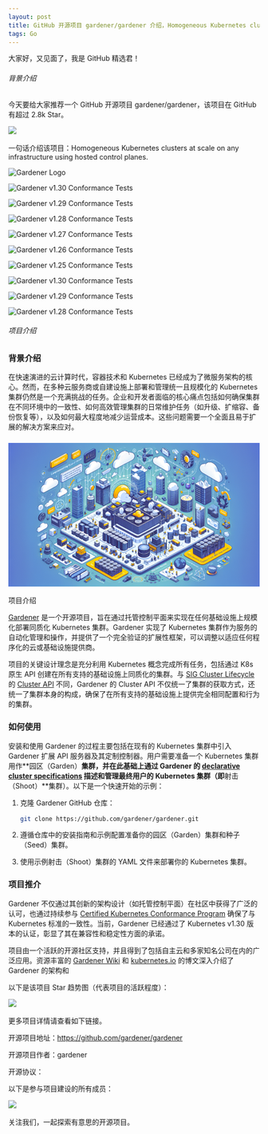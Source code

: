 ```yaml
---
layout: post
title: GitHub 开源项目 gardener/gardener 介绍，Homogeneous Kubernetes clusters at scale on any infrastructure using hosted control planes.
tags: Go
---
```


大家好，又见面了，我是 GitHub 精选君！

###### 背景介绍

今天要给大家推荐一个 GitHub 开源项目 gardener/gardener，该项目在 GitHub 有超过 2.8k Star。

![](https://stats.deeptrain.net/repo/gardener/gardener/?theme=light)

一句话介绍该项目：Homogeneous Kubernetes clusters at scale on any infrastructure using hosted control planes.




![Gardener Logo](https://raw.githubusercontent.com/gardener/gardener/master/logo/gardener-large.png)

![Gardener v1.30 Conformance Tests](https://testgrid.k8s.io/q/summary/conformance-gardener/Gardener,%20v1.30%20AWS/tests_status?style=svg)

![Gardener v1.29 Conformance Tests](https://testgrid.k8s.io/q/summary/conformance-gardener/Gardener,%20v1.29%20AWS/tests_status?style=svg)

![Gardener v1.28 Conformance Tests](https://testgrid.k8s.io/q/summary/conformance-gardener/Gardener,%20v1.28%20AWS/tests_status?style=svg)

![Gardener v1.27 Conformance Tests](https://testgrid.k8s.io/q/summary/conformance-gardener/Gardener,%20v1.27%20AWS/tests_status?style=svg)

![Gardener v1.26 Conformance Tests](https://testgrid.k8s.io/q/summary/conformance-gardener/Gardener,%20v1.27%20AWS/tests_status?style=svg)

![Gardener v1.25 Conformance Tests](https://testgrid.k8s.io/q/summary/conformance-gardener/Gardener,%20v1.25%20AWS/tests_status?style=svg)

![Gardener v1.30 Conformance Tests](https://testgrid.k8s.io/q/summary/conformance-gardener/Gardener,%20v1.30%20Azure/tests_status?style=svg)

![Gardener v1.29 Conformance Tests](https://testgrid.k8s.io/q/summary/conformance-gardener/Gardener,%20v1.29%20Azure/tests_status?style=svg)

![Gardener v1.28 Conformance Tests](https://testgrid.k8s.io/q/summary/conformance-gardener/Gardener,%20v1.28%20Azure/tests_status?style=svg)


###### 项目介绍

### 背景介绍

在快速演进的云计算时代，容器技术和 Kubernetes 已经成为了微服务架构的核心。然而，在多种云服务商或自建设施上部署和管理统一且规模化的 Kubernetes 集群仍然是一个充满挑战的任务。企业和开发者面临的核心痛点包括如何确保集群在不同环境中的一致性、如何高效管理集群的日常维护任务（如升级、扩缩容、备份恢复等），以及如何最大程度地减少运营成本。这些问题需要一个全面且易于扩展的解决方案来应对。

### 

![](https://raw.githubusercontent.com/ZhuPeng/pic/master/mac/compress_tmp-468ab34adcfa0a64a866f25da40c06b4.png)

项目介绍

[Gardener](https://github.com/gardener/gardener) 是一个开源项目，旨在通过托管控制平面来实现在任何基础设施上规模化部署同质化 Kubernetes 集群。Gardener 实现了 Kubernetes 集群作为服务的自动化管理和操作，并提供了一个完全验证的扩展性框架，可以调整以适应任何程序化的云或基础设施提供商。

项目的关键设计理念是充分利用 Kubernetes 概念完成所有任务，包括通过 K8s 原生 API 创建在所有支持的基础设施上同质化的集群。与 [SIG Cluster Lifecycle](https://github.com/kubernetes/community/tree/master/sig-cluster-lifecycle) 的 [Cluster API](https://github.com/kubernetes-sigs/cluster-api#cluster-api) 不同，Gardener 的 Cluster API 不仅统一了集群的获取方式，还统一了集群本身的构成，确保了在所有支持的基础设施上提供完全相同配置和行为的集群。

### 如何使用

安装和使用 Gardener 的过程主要包括在现有的 Kubernetes 集群中引入 Gardener 扩展 API 服务器及其定制控制器。用户需要准备一个 Kubernetes 集群用作**园区（Garden）**集群，并在此基础上通过 Gardener 的 [declarative cluster specifications](https://github.com/gardener/gardener/blob/master/example/90-shoot.yaml) 描述和管理最终用户的 Kubernetes 集群（即**射击（Shoot）**集群）。以下是一个快速开始的示例：

1. 克隆 Gardener GitHub 仓库：
   ```bash
   git clone https://github.com/gardener/gardener.git
   ```

2. 遵循仓库中的安装指南和示例配置准备你的园区（Garden）集群和种子（Seed）集群。

3. 使用示例射击（Shoot）集群的 YAML 文件来部署你的 Kubernetes 集群。

### 项目推介

Gardener 不仅通过其创新的架构设计（如托管控制平面）在社区中获得了广泛的认可，也通过持续参与 [Certified Kubernetes Conformance Program](https://www.cncf.io/certification/software-conformance/) 确保了与 Kubernetes 标准的一致性。当前，Gardener 已经通过了 Kubernetes v1.30 版本的认证，彰显了其在兼容性和稳定性方面的承诺。

项目由一个活跃的开源社区支持，并且得到了包括自主云和多家知名公司在内的广泛应用。资源丰富的 [Gardener Wiki](https://github.com/gardener/gardener/blob/master/docs/concepts/architecture.md) 和 [kubernetes.io](https://kubernetes.io/blog/2018/05/17/gardener) 的博文深入介绍了 Gardener 的架构和

以下是该项目 Star 趋势图（代表项目的活跃程度）：

![](https://api.star-history.com/svg?repos=gardener/gardener&type=Timeline)

更多项目详情请查看如下链接。

开源项目地址：https://github.com/gardener/gardener 

开源项目作者：gardener

开源协议：

以下是参与项目建设的所有成员：

![](https://contrib.rocks/image?repo=gardener/gardener)

关注我们，一起探索有意思的开源项目。

